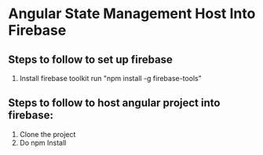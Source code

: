 # Angular State Management Host Into Firebase 

## Steps to follow to set up firebase 
1. Install firebase toolkit run "npm install -g firebase-tools"
## Steps to follow to host angular project into firebase:
1. Clone the project
2. Do npm Install


